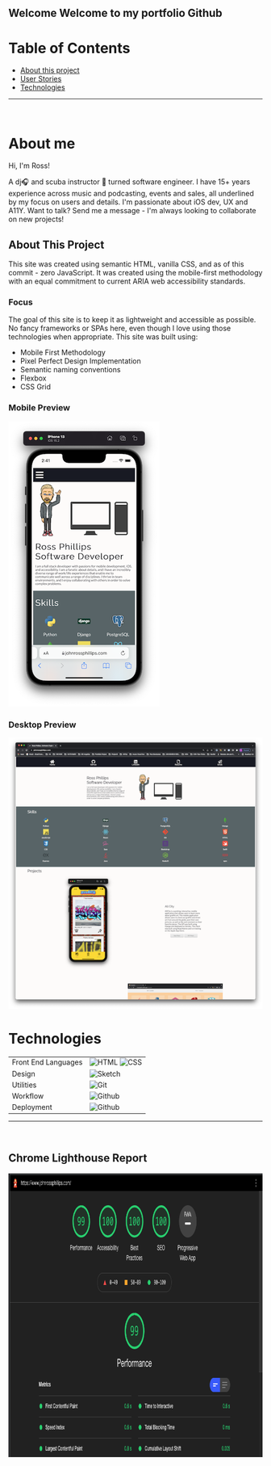 ## Welcome Welcome to my portfolio Github

# Table of Contents

- [About this project](#about)
- [User Stories](#userstories)
- [Technologies](#technologies)

<hr />
<br />

# About me <a name="about"></a>

Hi, I'm Ross! <br/>

A dj🎧 and scuba instructor 🤿 turned software engineer. I have 15+ years experience across music and podcasting, events and sales, all underlined by my focus on users and details. I'm passionate about iOS dev, UX and A11Y. Want to talk? Send me a message - I'm always looking to collaborate on new projects!

## About This Project

This site was created using semantic HTML, vanilla CSS, and
as of this commit - zero JavaScript. It was created using the mobile-first
methodology with an equal commitment to current ARIA web accessibility standards.

### Focus

The goal of this site is to keep it as lightweight and accessible as possible. No fancy frameworks or SPAs here, even though I love using those technologies when appropriate. This site was built using:

- Mobile First Methodology
- Pixel Perfect Design Implementation
- Semantic naming conventions
- Flexbox
- CSS Grid

### Mobile Preview

![Mobile Gif](https://github.com/CrowdedAstronaut/ross-phillips-portfolio/raw/main/images/ross-phillips-portfolio-mobile.png)

### Desktop Preview

![Desktop Preview](https://github.com/CrowdedAstronaut/ross-phillips-portfolio/raw/main/images/ross-phillips-portfolio-desktop.png)
</br>

# Technologies <a name="technologies"></a>

<table>
  <tbody>
    <tr>
      <td>Front End Languages</td>
      <td>
        <img alt="HTML" src="https://img.shields.io/badge/html5%20-%23E34F26.svg?&style=for-the-badge&logo=html5&logoColor=white" />
        <img alt="CSS" src="https://img.shields.io/badge/css3%20-%231572B6.svg?&style=for-the-badge&logo=css3&logoColor=white" />
      </td>
    </tr>
   <tr>
      <td>Design</td>
      <td>
        <img alt="Sketch" src="https://img.shields.io/badge/Figma-F24E1E?style=for-the-badge&logo=figma&logoColor=white" />
      </td>
    </tr>
    <tr>
      <td>Utilities</td>
      <td>
        <img alt="Git" src="https://img.shields.io/badge/Git-F05032?style=for-the-badge&logo=git&logoColor=white" />
      </td>
    </tr>
     <tr>
      <td>Workflow</td>
      <td>
        <img alt="Github" src="https://img.shields.io/badge/GitHub-100000?style=for-the-badge&logo=github&logoColor=white"/>
      </td>
    </tr>
    <tr>
      <td>Deployment</td>
      <td>
          <img alt="Github" src="https://img.shields.io/badge/Github?style=for-the-badge&logo=github&logoColor=white"/>
      </td>
    </tr>
  </tbody>
</table>

<hr />
<br />

## Chrome Lighthouse Report

<img
        src="https://raw.githubusercontent.com/CrowdedAstronaut/ross-phillips-portfolio/main/images/ross-phillips-portfolio-lighthouse-desktop.png"
        alt="chrome lighthouse report"
        width="925"
        height="562"
      />
